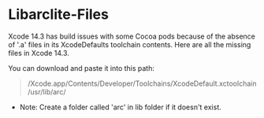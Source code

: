 # Libarclite-Files

Xcode 14.3 has build issues with some Cocoa pods because of the absence of '.a' files in its XcodeDefaults toolchain contents.
Here are all the missing files in Xcode 14.3.

You can download and paste it into this path:
> /Xcode.app/Contents/Developer/Toolchains/XcodeDefault.xctoolchain/usr/lib/arc/

* Note: Create a folder called 'arc' in lib folder if it doesn't exist.
